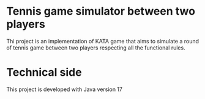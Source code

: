 # Tennis game simulator between two players
Thi project is an implementation of KATA game that aims to simulate a round of tennis game between two players respecting all the functional rules.

# Technical side
This project is developed with Java version 17